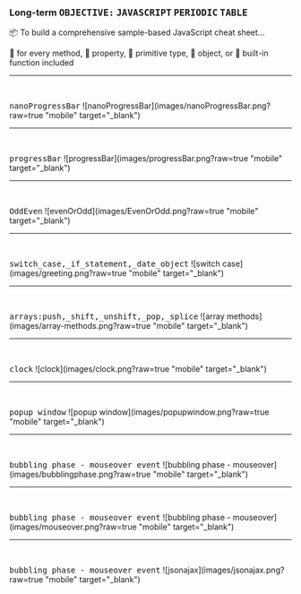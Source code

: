 ### Long-term <kbd>OBJECTIVE:</kbd>   <KBD>JAVASCRIPT</KBD> <KBD>PERIODIC</KBD>  <KBD>TABLE</KBD>
:package: To build a comprehensive sample-based JavaScript cheat sheet... 

:bookmark: for every method, 
:bookmark: property, 
:bookmark: primitive type, 
:bookmark: object, or 
:bookmark: built-in function included



<hr />  
<br />
  
 <KBD>nanoProgressBar</KBD>
 ![nanoProgressBar](images/nanoProgressBar.png?raw=true "mobile" target="_blank")



<hr />  
<br />
 
 
 <KBD>progressBar</KBD>
 ![progressBar](images/progressBar.png?raw=true "mobile" target="_blank")
 

 
<hr />  
<br />


 <KBD>OddEven</KBD> 
 ![evenOrOdd](images/EvenOrOdd.png?raw=true "mobile" target="_blank")
 
 
 
 
 <hr />  
<br />
  
  
  
 <KBD>switch_case,_if_statement,_date_object</KBD>
 ![switch case](images/greeting.png?raw=true "mobile" target="_blank")
 
 
 <hr />  
<br />



  
 <KBD>arrays:push,_shift,_unshift,_pop,_splice</KBD> 
 ![array methods](images/array-methods.png?raw=true "mobile" target="_blank")
 
 
 

 <hr />  
<br />
  
 <kbd>clock</kbd> 
 ![clock](images/clock.png?raw=true "mobile" target="_blank")
 
 
 <hr />  
<br />
  
 <kbd>popup window</kbd> 
 ![popup window](images/popupwindow.png?raw=true "mobile" target="_blank")
 
 
 <hr />  
<br />
  
 <kbd>bubbling phase - mouseover event</kbd> 
 ![bubbling phase - mouseover](images/bubblingphase.png?raw=true "mobile" target="_blank")
 
 
 <hr />  
<br />
  
 <kbd>bubbling phase - mouseover event</kbd> 
 ![bubbling phase - mouseover](images/mouseover.png?raw=true "mobile" target="_blank")
 
 
 
  <hr />  
<br />
  
 <kbd>bubbling phase - mouseover event</kbd> 
 ![jsonajax](images/jsonajax.png?raw=true "mobile" target="_blank")
 
 
 
